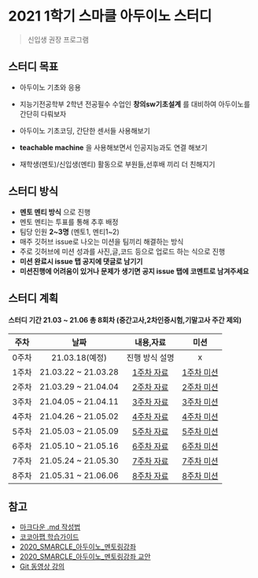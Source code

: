 # 2021 1학기 스마클 아두이노 스터디
> 신입생 권장 프로그램

## 스터디 목표

- 아두이노 기초와 응용

- 지능기전공학부 2학년 전공필수 수업인 **창의sw기초설계** 를 대비하여 아두이노를 간단히 다뤄보자

- 아두이노 기초코딩, 간단한 센서들 사용해보기

- **teachable machine** 을 사용해보면서 인공지능과도 연결 해보기

- 재학생(멘토)/신입생(멘티) 활동으로 부원들,선후배 끼리 더 친해지기


## 스터디 방식

- **멘토 멘티 방식** 으로 진행
- 멘토 멘티는 투표를 통해 추후 배정
- 팀당 인원 **2~3명** (멘토1, 멘티1~2)
- 매주 깃허브 issue로 나오는 미션을 팀끼리 해결하는 방식 
- 주로 깃허브에 미션 성과를 사진,글,코드 등으로 업로드 하는 식으로 진행 
- **미션 완료시 issue 탭 공지에 댓글로 남기기** 
- **미션진행에 어려움이 있거나 문제가 생기면 공지 issue 탭에 코멘트로 남겨주세요**


## 스터디 계획
#### 스터디 기간 21.03 ~ 21.06 총 8회차 (중간고사,2차인증시험,기말고사 주간 제외) 

|주차|날짜|내용,자료|미션|
|:---:|:---:|:---:|:---:|
0주차|21.03.18(예정)|진행 방식 설명|x|
1주차|21.03.22 ~ 21.03.28|[1주차 자료](https://github.com/sejongsmarcle/2021_Spring_ArduinoStudy/tree/main/%EC%8A%A4%ED%84%B0%EB%94%94%EC%9E%90%EB%A3%8C/1%EC%A3%BC%EC%B0%A8)|[1주차 미션](https://github.com/sejongsmarcle/2021_Spring_ArduinoStudy/issues/2)|
2주차|21.03.29 ~ 21.04.04|[2주차 자료](https://github.com/sejongsmarcle/2021_Spring_ArduinoStudy/tree/main/%EC%8A%A4%ED%84%B0%EB%94%94%EC%9E%90%EB%A3%8C/2%EC%A3%BC%EC%B0%A8)|[2주차 미션](https://github.com/sejongsmarcle/2021_Spring_ArduinoStudy/issues/4)|
3주차|21.04.05 ~ 21.04.11|[3주차 자료]()|[3주차 미션]()|
4주차|21.04.26 ~ 21.05.02|[4주차 자료]()|[4주차 미션]()|
5주차|21.05.03 ~ 21.05.09|[5주차 자료]()|[5주차 미션]()|
6주차|21.05.10 ~ 21.05.16|[6주차 자료]()|[6주차 미션]()|
7주차|21.05.24 ~ 21.05.30|[7주차 자료]()|[7주차 미션]()|
8주차|21.05.31 ~ 21.06.06|[8주차 자료]()|[8주차 미션]()|


## 참고

- [마크다운 .md 작성법](https://gist.github.com/ihoneymon/652be052a0727ad59601)
- [코코아팹 학습가이드](https://kocoafab.cc/product/studyguide)
- [2020_SMARCLE_아두이노_멘토링강좌](https://youtube.com/playlist?list=PLvRUlpIVi9qQE4GkzUYpdDVxIN5rBeDYR)
- [2020_SMARCLE_아두이노_멘토링강좌 교안](https://github.com/sejongsmarcle/2021_Spring_ArduinoStudy/blob/main/2020_SMARCLE%EA%B3%BC_%ED%95%A8%EA%BB%98%ED%95%98%EB%8A%94_%EA%BF%88%EB%82%98%EB%AC%B4_%EC%BD%94%EB%94%A9%EA%B5%90%EC%8B%A4.pdf)
- [Git 동영상 강의](https://www.youtube.com/playlist?list=PLRx0vPvlEmdD5FLIdwTM4mKBgyjv4no81)
